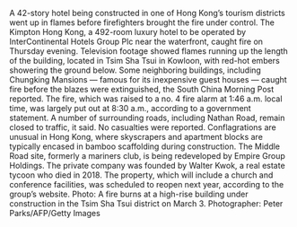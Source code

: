 A 42-story hotel being constructed in one of Hong Kong’s tourism districts went up in flames before firefighters brought the fire under control.
The Kimpton Hong Kong, a 492-room luxury hotel to be operated by InterContinental Hotels Group Plc near the waterfront, caught fire on Thursday evening. Television footage showed flames running up the length of the building, located in Tsim Sha Tsui in Kowloon, with red-hot embers showering the ground below.
Some neighboring buildings, including Chungking Mansions — famous for its inexpensive guest houses — caught fire before the blazes were extinguished, the South China Morning Post reported.
The fire, which was raised to a no. 4 fire alarm at 1:46 a.m. local time, was largely put out at 8:30 a.m., according to a government statement. A number of surrounding roads, including Nathan Road, remain closed to traffic, it said. No casualties were reported.
Conflagrations are unusual in Hong Kong, where skyscrapers and apartment blocks are typically encased in bamboo scaffolding during construction.
The Middle Road site, formerly a mariners club, is being redeveloped by Empire Group Holdings. The private company was founded by Walter Kwok, a real estate tycoon who died in 2018. The property, which will include a church and conference facilities, was scheduled to reopen next year, according to the group’s website.
Photo: A fire burns at a high-rise building under construction in the Tsim Sha Tsui district on March 3. Photographer: Peter Parks/AFP/Getty Images